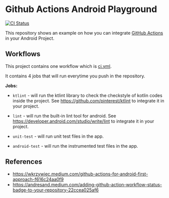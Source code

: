 # Github Actions Android Playground
[![CI Status](https://github.com/hadjirulricky/github-actions-android-playground/workflows/CI/badge.svg)](https://github.com/hadjirulricky/github-actions-android-playground)

This repository shows an example on how you can integrate [GitHub Actions](https://github.com/features/actions) in your Android Project.

## Workflows
This project contains one workflow which is [ci.yml](https://github.com/hadjirulricky/github-actions-android-playground/blob/master/.github/workflows/ci.yml). 

It contains 4 jobs that will run everytime you push in the repository.

**Jobs:** 
* `ktlint` - will run the ktlint library to check the checkstyle of kotlin codes inside the project. See https://github.com/pinterest/ktlint to integrate it in your project.

* `lint` - will run the built-in lint tool for android. See https://developer.android.com/studio/write/lint to integrate it in your project.

* `unit-test` - will run unit test files in the app.

* `android-test` - will run the instrumented test files in the app.

## References
* https://wkrzywiec.medium.com/github-actions-for-android-first-approach-f616c24aa0f9
* https://andresand.medium.com/adding-github-action-workflow-status-badge-to-your-repository-22ccea025af6
